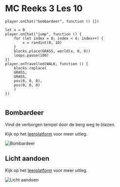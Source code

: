 # MC Reeks 3 Les 10

```template
player.onChat("bombardeer", function () {})
```

```block
let x = 0
player.onChat("jump", function () {
    for (let index = 0; index < 4; index++) {
        x = randint(0, 10)
    }
    blocks.place(GRASS, world(x, 0, 0))
    loops.pause(100)
})
player.onTravelled(WALK, function () {
    blocks.replace(
    GRASS,
    GRASS,
    pos(0, 0, 0),
    pos(0, 0, 0)
    )
})


```

## Bombardeer
Vind de verborgen tempel door de berg weg te blazen.

Kijk op het [leerplatform](https://leerplatform.codefever.be/) voor meer uitleg.

![Bombardeer](https://codefeverpublic.blob.core.windows.net/public-content/images/1f3a19dfd21ec52e26b748d867b1f2f58a17db50afc65afe2296f6c0c6ab337b.png)
    

## Licht aandoen
Kijk op het [leerplatform](https://leerplatform.codefever.be/) voor meer uitleg.

![Licht aandoen](https://codefeverpublic.blob.core.windows.net/public-content/images/28d96ccf81de56ec83be8d7fb9fde38257b08141f836f19aac9b005e0dd6becd.png)
